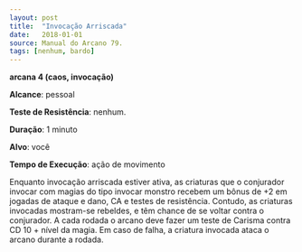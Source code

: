 ```yaml
---
layout: post
title:  "Invocação Arriscada"
date:   2018-01-01
source: Manual do Arcano 79.
tags: [nenhum, bardo]
---
```


**arcana 4 (caos, invocação)**

**Alcance**: pessoal

**Teste de Resistência**: nenhum.

**Duração**: 1 minuto

**Alvo**: você

**Tempo de Execução**: ação de movimento

Enquanto invocação arriscada estiver ativa, as criaturas que o conjurador invocar com magias do tipo invocar monstro recebem um bônus de +2 em jogadas de ataque e dano, CA e testes de resistência. Contudo, as criaturas invocadas mostram-se rebeldes, e têm chance de se voltar contra o conjurador. A cada rodada o arcano deve fazer um teste de Carisma contra CD 10 + nível da magia. Em caso de falha, a criatura invocada ataca o arcano durante a rodada.
